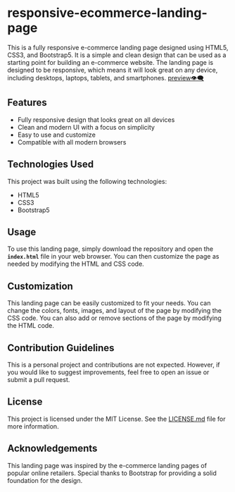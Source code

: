 # responsive-ecommerce-landing-page

This is a fully responsive e-commerce landing page designed using HTML5, CSS3, and Bootstrap5. It is a simple and clean design that can be used as a starting point for building an e-commerce website. The landing page is designed to be responsive, which means it will look great on any device, including desktops, laptops, tablets, and smartphones. [preview👁️‍🗨️](https://responsive-ecommerce-landing-page.netlify.app/)

## Features
- Fully responsive design that looks great on all devices
- Clean and modern UI with a focus on simplicity
- Easy to use and customize
- Compatible with all modern browsers

## Technologies Used
This project was built using the following technologies:
- HTML5
- CSS3
- Bootstrap5

## Usage
To use this landing page, simply download the repository and open the <b>`index.html`</b> file in your web browser. You can then customize the page as needed by modifying the HTML and CSS code.

## Customization
This landing page can be easily customized to fit your needs. You can change the colors, fonts, images, and layout of the page by modifying the CSS code. You can also add or remove sections of the page by modifying the HTML code.

## Contribution Guidelines
This is a personal project and contributions are not expected. However, if you would like to suggest improvements, feel free to open an issue or submit a pull request.

## License
This project is licensed under the MIT License. See the [LICENSE.md](/LICENSE.md) file for more information.

## Acknowledgements
This landing page was inspired by the e-commerce landing pages of popular online retailers. Special thanks to Bootstrap for providing a solid foundation for the design.
